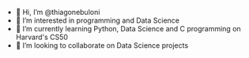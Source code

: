 - 👋 Hi, I’m @thiagonebuloni
- 👀 I’m interested in programming and Data Science
- 🌱 I’m currently learning Python, Data Science and C programming on Harvard's CS50
- 💞️ I’m looking to collaborate on Data Science projects


<!---
thiagonebuloni/thiagonebuloni is a ✨ special ✨ repository because its `README.md` (this file) appears on your GitHub profile.
You can click the Preview link to take a look at your changes.
--->
